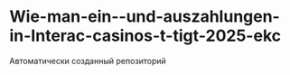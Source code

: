 # Wie-man-ein--und-auszahlungen-in-Interac-casinos-t-tigt-2025-ekc
Автоматически созданный репозиторий
